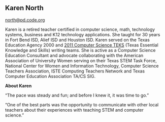 ## Karen North
[north@pd.code.org](mailto:north@pd.code.org)

Karen is a retired teacher certified in computer science, math, technology systems, business and K12 technology applications. She taught for 30 years in Fort Bend ISD, Alief ISD and Houston ISD. Karen served on the Texas Education Agency 2000 and [2011 Computer Science TEKS](http://ritter.tea.state.tx.us/rules/tac/chapter126/) (Texas Essential Knowledge and Skills) writing teams. She is active as a Computer Science Education Consultant and advocate collaborating with the American Association of University Women serving on their Texas STEM Task Force, National Center for Women and Information Technology, Computer Science Teachers Association, ISTE Computing Teachers Network and Texas Computer Education Association TA/CS SIG.

**About Karen**

“The pace was steady and fun; and before I knew it, it was time to go.”
 
“One of the best parts was the opportunity to communicate with other local teachers about their experiences with teaching STEM and computer science.”